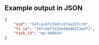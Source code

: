 

## Example output in JSON

```json
{
    "oid": "54fcac67c5981c67aa357cc9", 
    "fs_id": "54fc8af1d1b6dd448253ed71", 
    "task_id": "mp-940654"
}
```

